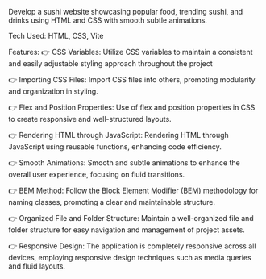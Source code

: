 Develop a sushi website showcasing popular food, trending sushi, and drinks using HTML and CSS with smooth subtle animations.

Tech Used: HTML, CSS, Vite

Features:
👉 CSS Variables: Utilize CSS variables to maintain a consistent and easily adjustable styling approach throughout the project

👉 Importing CSS Files: Import CSS files into others, promoting modularity and organization in styling.

👉 Flex and Position Properties: Use of flex and position properties in CSS to create responsive and well-structured layouts.

👉 Rendering HTML through JavaScript: Rendering HTML through JavaScript using reusable functions, enhancing code efficiency.

👉 Smooth Animations: Smooth and subtle animations to enhance the overall user experience, focusing on fluid transitions.

👉 BEM Method: Follow the Block Element Modifier (BEM) methodology for naming classes, promoting a clear and maintainable structure.

👉 Organized File and Folder Structure: Maintain a well-organized file and folder structure for easy navigation and management of project assets.

👉 Responsive Design: The application is completely responsive across all devices, employing responsive design techniques such as media queries and fluid layouts.
